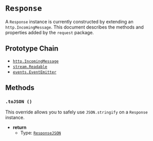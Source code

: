 # `Response`

A `Response` instance is currently constructed by extending an `http.IncomingMessage`.
This document describes the methods and properties added by the `request` package.

## Prototype Chain

- [`http.IncomingMessage`](https://nodejs.org/api/http.html#http_class_http_incomingmessage)
- [`stream.Readable`](https://nodejs.org/api/stream.html#stream_class_stream_readable)
- [`events.EventEmitter`](https://nodejs.org/api/events.html#events_class_eventemitter)

## Methods

### `.toJSON ()`

This override allows you to safely use `JSON.stringify` on a `Response` instance.

- **return**
  - Type: [`ResponseJSON`](../interfaces/response-json.md)
